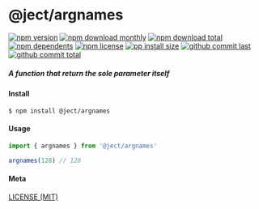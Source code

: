 # @ject/argnames

[![npm version][badge-npm-version]][url-npm]
[![npm download monthly][badge-npm-download-monthly]][url-npm]
[![npm download total][badge-npm-download-total]][url-npm]
[![npm dependents][badge-npm-dependents]][url-github]
[![npm license][badge-npm-license]][url-npm]
[![pp install size][badge-pp-install-size]][url-pp]
[![github commit last][badge-github-last-commit]][url-github]
[![github commit total][badge-github-commit-count]][url-github]

[//]: <> (Shields)
[badge-npm-version]: https://flat.badgen.net/npm/v/@ject/argnames
[badge-npm-download-monthly]: https://flat.badgen.net/npm/dm/@ject/argnames
[badge-npm-download-total]:https://flat.badgen.net/npm/dt/@ject/argnames
[badge-npm-dependents]: https://flat.badgen.net/npm/dependents/@ject/argnames
[badge-npm-license]: https://flat.badgen.net/npm/license/@ject/argnames
[badge-pp-install-size]: https://flat.badgen.net/packagephobia/install/@ject/argnames
[badge-github-last-commit]: https://flat.badgen.net/github/last-commit/hoyeungw/ject
[badge-github-commit-count]: https://flat.badgen.net/github/commits/hoyeungw/ject

[//]: <> (Link)
[url-npm]: https://npmjs.org/package/@ject/argnames
[url-pp]: https://packagephobia.now.sh/result?p=@ject/argnames
[url-github]: https://github.com/hoyeungw/ject

##### A function that return the sole parameter itself

#### Install
```console
$ npm install @ject/argnames
```

#### Usage
```js
import { argnames } from '@ject/argnames'

argnames(128) // 128
```

#### Meta
[LICENSE (MIT)](LICENSE)
